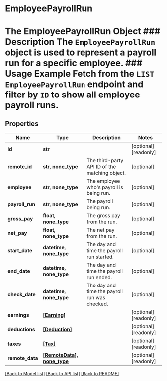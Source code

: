 # EmployeePayrollRun

# The EmployeePayrollRun Object ### Description The `EmployeePayrollRun` object is used to represent a payroll run for a specific employee.  ### Usage Example Fetch from the `LIST EmployeePayrollRun` endpoint and filter by `ID` to show all employee payroll runs.
## Properties
Name | Type | Description | Notes
------------ | ------------- | ------------- | -------------
**id** | **str** |  | [optional] [readonly] 
**remote_id** | **str, none_type** | The third-party API ID of the matching object. | [optional] 
**employee** | **str, none_type** | The employee who&#39;s payroll is being run. | [optional] 
**payroll_run** | **str, none_type** | The payroll being run. | [optional] 
**gross_pay** | **float, none_type** | The gross pay from the run. | [optional] 
**net_pay** | **float, none_type** | The net pay from the run. | [optional] 
**start_date** | **datetime, none_type** | The day and time the payroll run started. | [optional] 
**end_date** | **datetime, none_type** | The day and time the payroll run ended. | [optional] 
**check_date** | **datetime, none_type** | The day and time the payroll run was checked. | [optional] 
**earnings** | [**[Earning]**](Earning.md) |  | [optional] [readonly] 
**deductions** | [**[Deduction]**](Deduction.md) |  | [optional] [readonly] 
**taxes** | [**[Tax]**](Tax.md) |  | [optional] [readonly] 
**remote_data** | [**[RemoteData], none_type**](RemoteData.md) |  | [optional] [readonly] 

[[Back to Model list]](../README.md#documentation-for-models) [[Back to API list]](../README.md#documentation-for-api-endpoints) [[Back to README]](../README.md)


